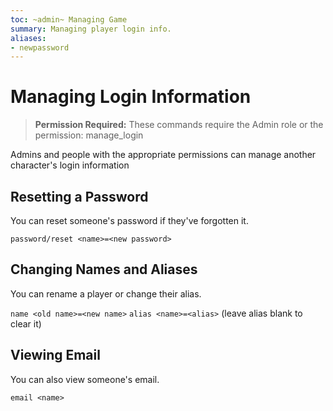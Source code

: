 ```yaml
---
toc: ~admin~ Managing Game
summary: Managing player login info.
aliases:
- newpassword
---
```

# Managing Login Information

> **Permission Required:** These commands require the Admin role or the permission: manage\_login

Admins and people with the appropriate permissions can manage another character's login information

## Resetting a Password

You can reset someone's password if they've forgotten it.

`password/reset <name>=<new password>`

## Changing Names and Aliases

You can rename a player or change their alias.

`name <old name>=<new name>`
`alias <name>=<alias>` (leave alias blank to clear it)

## Viewing Email

You can also view someone's email.

`email <name>`
